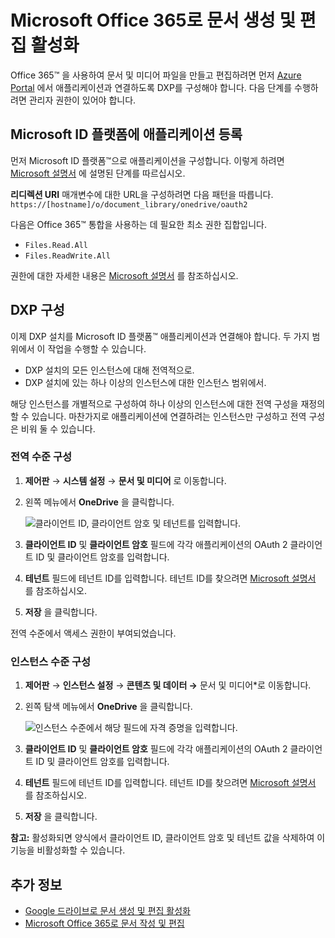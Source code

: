 # Microsoft Office 365로 문서 생성 및 편집 활성화

Office 365&trade; 을 사용하여 문서 및 미디어 파일을 만들고 편집하려면 먼저 [Azure Portal](https://portal.azure.com) 에서 애플리케이션과 연결하도록 DXP를 구성해야 합니다. 다음 단계를 수행하려면 관리자 권한이 있어야 합니다.

## Microsoft ID 플랫폼에 애플리케이션 등록

먼저 Microsoft ID 플랫폼&trade;으로 애플리케이션을 구성합니다. 이렇게 하려면 [Microsoft 설명서](https://docs.microsoft.com/en-gb/graph/auth-register-app-v2) 에 설명된 단계를 따르십시오.

**리디렉션 URI** 매개변수에 대한 URL을 구성하려면 다음 패턴을 따릅니다. `https://[hostname]/o/document_library/onedrive/oauth2`

다음은 Office 365&trade; 통합을 사용하는 데 필요한 최소 권한 집합입니다.

* `Files.Read.All`
* `Files.ReadWrite.All`

권한에 대한 자세한 내용은 [Microsoft 설명서](https://docs.microsoft.com/graph/permissions-reference) 를 참조하십시오.

## DXP 구성

이제 DXP 설치를 Microsoft ID 플랫폼&trade; 애플리케이션과 연결해야 합니다. 두 가지 범위에서 이 작업을 수행할 수 있습니다.

* DXP 설치의 모든 인스턴스에 대해 전역적으로.
* DXP 설치에 있는 하나 이상의 인스턴스에 대한 인스턴스 범위에서.

해당 인스턴스를 개별적으로 구성하여 하나 이상의 인스턴스에 대한 전역 구성을 재정의할 수 있습니다. 마찬가지로 애플리케이션에 연결하려는 인스턴스만 구성하고 전역 구성은 비워 둘 수 있습니다.

### 전역 수준 구성

1. **제어판** &rarr; **시스템 설정** &rarr; **문서 및 미디어** 로 이동합니다.

1. 왼쪽 메뉴에서 **OneDrive** 을 클릭합니다.

    ![클라이언트 ID, 클라이언트 암호 및 테넌트를 입력합니다.](./enabling-document-creation-and-editing-with-microsoft-office-365/images/01.png)

1. **클라이언트 ID** 및 **클라이언트 암호** 필드에 각각 애플리케이션의 OAuth 2 클라이언트 ID 및 클라이언트 암호를 입력합니다.
1. **테넌트** 필드에 테넌트 ID를 입력합니다. 테넌트 ID를 찾으려면 [Microsoft 설명서](https://docs.microsoft.com/onedrive/find-your-office-365-tenant-id) 를 참조하십시오.
1. **저장** 을 클릭합니다.

전역 수준에서 액세스 권한이 부여되었습니다.

### 인스턴스 수준 구성

1. **제어판** &rarr; **인스턴스 설정** &rarr; **콘텐츠 및 데이터 &rarr;** 문서 및 미디어*로 이동합니다.

1. 왼쪽 탐색 메뉴에서 **OneDrive** 을 클릭합니다.

    ![인스턴스 수준에서 해당 필드에 자격 증명을 입력합니다.](./enabling-document-creation-and-editing-with-microsoft-office-365/images/02.png)

1. **클라이언트 ID** 및 **클라이언트 암호** 필드에 각각 애플리케이션의 OAuth 2 클라이언트 ID 및 클라이언트 암호를 입력합니다.
1. **테넌트** 필드에 테넌트 ID를 입력합니다. 테넌트 ID를 찾으려면 [Microsoft 설명서](https://docs.microsoft.com/onedrive/find-your-office-365-tenant-id) 를 참조하십시오.
1. **저장** 을 클릭합니다.

 **참고:** 활성화되면 양식에서 클라이언트 ID, 클라이언트 암호 및 테넌트 값을 삭제하여 이 기능을 비활성화할 수 있습니다.

## 추가 정보

* [Google 드라이브로 문서 생성 및 편집 활성화](./google-drive-integration/enabling-document-creation-and-editing-with-google-drive.md)
* [Microsoft Office 365로 문서 작성 및 편집](../uploading-and-managing/creating-documents/creating-and-editing-documents-with-microsoft-office-365.md)
